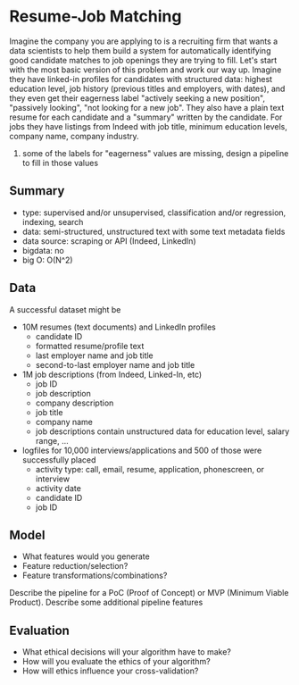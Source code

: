 # Resume-Job Matching

Imagine the company you are applying to is a recruiting firm that wants a data scientists to help them build a system for automatically identifying good candidate matches to job openings they are trying to fill.  Let's start with the most basic version of this problem and work our way up. Imagine they have linked-in profiles for candidates with structured data: highest education level, job history (previous titles and employers, with dates), and they even get their eagerness label "actively seeking a new position", "passively looking", "not looking for a new job". They also have a plain text resume for each candidate and a "summary" written by the candidate. For jobs they have listings from Indeed with job title, minimum education levels, company name, company industry.

1. some of the labels for "eagerness" values are missing, design a pipeline to fill in those values 

## Summary

- type: supervised and/or unsupervised, classification and/or regression, indexing, search
- data: semi-structured, unstructured text with some text metadata fields
- data source: scraping or API (Indeed, LinkedIn)
- bigdata: no
- big O: O(N^2)

## Data

A successful dataset might be 

- 10M resumes (text documents) and LinkedIn profiles
  - candidate ID
  - formatted resume/profile text
  - last employer name and job title
  - second-to-last employer name and job title
- 1M job descriptions (from Indeed, Linked-In, etc)
  - job ID
  - job description
  - company description
  - job title
  - company name
  - job descriptions contain unstructured data for education level, salary range, ...
- logfiles for 10,000 interviews/applications and 500 of those were successfully placed
  - activity type: call, email, resume, application, phonescreen, or interview
  - activity date
  - candidate ID
  - job ID

## Model

- What features would you generate
- Feature reduction/selection?
- Feature transformations/combinations?

Describe the pipeline for a PoC (Proof of Concept) or MVP (Minimum Viable Product).
Describe some additional pipeline features

## Evaluation

- What ethical decisions will your algorithm have to make?
- How will you evaluate the ethics of your algorithm?
- How will ethics influence your cross-validation?
